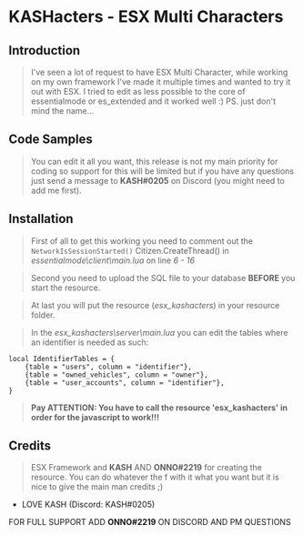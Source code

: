 # KASHacters - ESX Multi Characters

## Introduction

> I've seen a lot of request to have ESX Multi Character, while working on my own framework I've made it multiple times and wanted to try it out with ESX. I tried to edit as less possible to the core of essentialmode or es_extended and it worked well :) PS. just don't mind the name...

## Code Samples

> You can edit it all you want, this release is not my main priority for coding so support for this will be limited but if you have any questions just send a message to **KASH#0205** on Discord (you  might need to add me first).

## Installation

> First of all to get this working you need to comment out the `NetworkIsSessionStarted()` Citizen.CreateThread() in *essentialmode\client\main.lua* on line *6 - 16*

>Second you need to upload the SQL file to your database **BEFORE** you start the resource.

>At last you will put the resource (*esx_kashacters*) in your resource folder.

>In the *esx_kashacters\server\main.lua* you can edit the tables where an identifier is needed as such:
```
local IdentifierTables = {
    {table = "users", column = "identifier"},
    {table = "owned_vehicles", column = "owner"},
    {table = "user_accounts", column = "identifier"},
}
```
> **Pay ATTENTION: You have to call the resource 'esx_kashacters' in order for the javascript to work!!!**

## Credits

> ESX Framework and **KASH** AND **ONNO#2219** for creating the resource. You can do whatever the f with it what you want but it is nice to give the main man credits ;)

- LOVE KASH (Discord: KASH#0205)

FOR FULL SUPPORT ADD **ONNO#2219** ON DISCORD AND PM QUESTIONS
